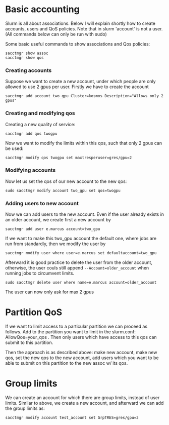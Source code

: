 # Basic accounting
Slurm is all about associations. Below I will explain shortly how to create accounts, users
and QoS policies. Note that in slurm 'account' is not a user. (All commands below can only be run
with sudo)

Some basic useful commands to show associations and Qos policies:
```text
sacctmgr show assoc
sacctmgr show qos
```

### Creating accounts 
Suppose we want to create a new account, under which people are only allowed to use
2 gpus per user. Firstly we have to create the account
```text
sacctmgr add account two_gpu Cluster=kosmos Description="Allows only 2 gpus"
```

### Creating and modifying qos
Creating a new quality of service:
```text
sacctmgr add qos twogpu
```
Now we want to modify the limits within this qos, such that only 2 gpus can be used:
```text
sacctmgr modify qos twogpu set maxtresperuser=gres/gpu=2
```


### Modifying accounts
Now let us set the qos of our new account to the new qos:
```text
sudo sacctmgr modify account two_gpu set qos=twogpu
```

### Adding users to new account
Now we can add users to the new account. Even if the user already exists in an older
account, we create first a new account by
```text
sacctmgr add user e.marcus account=two_gpu
```
If we want to make this two_gpu account the default one, where jobs are run from standardly, 
then we modify the user by
```text
sacctmgr modify user where user=e.marcus set defaultaccount=two_gpu
```
Afterward it is good practice to delete the user from the older account, otherwise,
the user couls still append `--Account=older_account` when running jobs to circumvent limits.
```text
sudo sacctmgr delete user where name=e.marcus account=older_account
```
The user can now only ask for max 2 gpus

# Partition QoS
If we want to limit access to a particular partition we can proceed as follows.
Add to the partition you want to limit in the slurm.conf: AllowQos=your_qos . Then only users which have 
access to this qos can submit to this partition.

Then the approach is as described above: make new account, make new qos, set the new qos to the new account, add users which you want to be able to submit on this
partition to the new assoc w/ its qos.


# Group limits
We can create an account for which there are group limits, instead of user limits. 
Similar to above, we create a new account, and afterward we can add the group limits as:
```text
sacctmgr modify account test_account set GrpTRES=gres/gpu=3
```